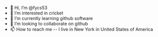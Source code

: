 - 👋 Hi, I’m @fycs53
- 👀 I’m interested in cricket
- 🌱 I’m currently learning github software
- 💞️ I’m looking to collaborate on github
- 📫 How to reach me -- I live in New York in United States of America

<!---
fycs53/fycs53 is a ✨ special ✨ repository because its `README.md` (this file) appears on your GitHub profile.
You can click the Preview link to take a look at your changes.
--->
